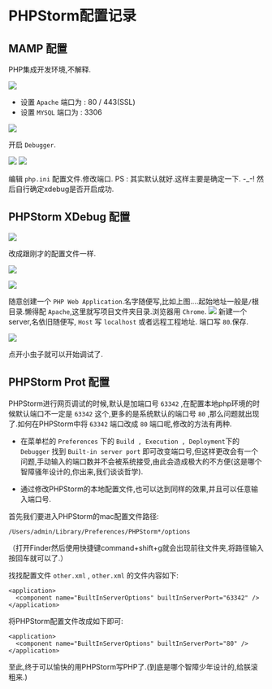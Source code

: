 # PHPStorm配置记录

## MAMP 配置
PHP集成开发环境,不解释.

![](https://lh3.googleusercontent.com/-P0zJwLFW5Xg/V5ZI_UiMs2I/AAAAAAAAAy8/T3KpjHdaKLs/I/14694645447221.jpg)
* 设置 `Apache` 端口为 : 80 / 443(SSL)
* 设置 `MYSQL` 端口为 : 3306

![](https://lh3.googleusercontent.com/-7Z5gkzf6ONk/V5ZI_28e_rI/AAAAAAAAAzA/3KdTNwL2dMo/I/14694647715255.jpg)

开启 `Debugger`.

![](https://lh3.googleusercontent.com/-by75SNto1xY/V5ZJARn23vI/AAAAAAAAAzE/fRW45odCafU/I/14694650336758.jpg)
![](https://lh3.googleusercontent.com/-5xeWcuWyTMY/V5ZJA8puh4I/AAAAAAAAAzI/xmycKb5U4Ho/I/14694651972139.jpg)

编辑 `php.ini` 配置文件.修改端口.
PS : 其实默认就好.这样主要是确定一下. -_-!
然后自行确定xdebug是否开启成功.

## PHPStorm XDebug 配置

![](https://lh3.googleusercontent.com/-Y-bxCq9BRjA/V5ZJBd7epTI/AAAAAAAAAzM/XtyuLnEmmIE/I/14694657663807.jpg)

改成跟刚才的配置文件一样.

![](https://lh3.googleusercontent.com/-CCeszJLPxrs/V5ZJBr_KzUI/AAAAAAAAAzQ/o9DPfySHmMY/I/14694658268738.jpg)

![](https://lh3.googleusercontent.com/-phQGi48b0zc/V5ZJCF_5WoI/AAAAAAAAAzU/2ayZLuhdsB8/I/14694658568892.jpg)

随意创建一个 `PHP Web Application`.名字随便写,比如上图....起始地址一般是`/`根目录.懒得配 `Apache`,这里就写项目文件夹目录.浏览器用 `Chrome`.
![](https://lh3.googleusercontent.com/-bO30M6fwdVw/V5ZJCtwm0xI/AAAAAAAAAzY/nYvBBngw-_g/I/14694662004697.jpg)
新建一个server,名依旧随便写, `Host` 写 `localhost` 或者远程工程地址. 端口写 `80`.保存.

![](https://lh3.googleusercontent.com/-pj05_RM7Izg/V5ZJCnInG1I/AAAAAAAAAzc/NKXWmX7Uq5M/I/14694662940503.jpg)

点开小虫子就可以开始调试了.

## PHPStorm Prot 配置

PHPStorm进行网页调试的时候,默认是加端口号 `63342` ,在配置本地php环境的时候默认端口不一定是 `63342` 这个,更多的是系统默认的端口号 `80` ,那么问题就出现了.如何在PHPStorm中将 `63342` 端口改成 `80` 端口呢,修改的方法有两种.

* 在菜单栏的 `Preferences` 下的 `Build , Execution , Deployment`下的 `Debugger` 找到 `Built-in server port` 即可改变端口号,但这样更改会有一个问题,手动输入的端口数并不会被系统接受,由此会造成极大的不方便(这是哪个智障骚年设计的,你出来,我们谈谈哲学).

* 通过修改PHPStorm的本地配置文件,也可以达到同样的效果,并且可以任意输入端口号.

首先我们要进入PHPStorm的mac配置文件路径:

```
/Users/admin/Library/Preferences/PHPStorm*/options
```

（打开Finder然后使用快捷键command+shift+g就会出现前往文件夹,将路径输入按回车就可以了.）

找找配置文件 `other.xml` , `other.xml` 的文件内容如下:

```
<application>
  <component name="BuiltInServerOptions" builtInServerPort="63342" />
</application>
```

将PHPStorm配置文件改成如下即可:

```
<application>
  <component name="BuiltInServerOptions" builtInServerPort="80" />
</application>
```

至此,终于可以愉快的用PHPStorm写PHP了.(到底是哪个智障少年设计的,给朕滚粗来.)




